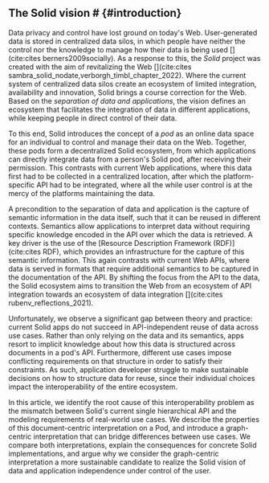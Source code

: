## The Solid vision # {#introduction}
<!-- Introduction of Solid -->
Data privacy and control have lost ground on today's Web.
User-generated data is stored in centralized data silos,
in which people have neither the control nor the knowledge to manage how their data is being used [](cite:cites berners2009socially).
As a response to this, the _Solid_ project was created with the aim of revitalizing the Web [](cite:cites sambra_solid_nodate,verborgh_timbl_chapter_2022).
Where the current system of centralized data silos create an ecosystem of limited integration, availability and innovation,
Solid brings a course correction for the Web.
Based on the _separation of data and applications_,
the vision defines an ecosystem that facilitates the integration of data in different applications, while keeping people in direct control of their data.

<!-- the Solid pod -->
To this end,
Solid introduces the concept of a _pod_
as an online data space for an individual to control and manage their data on the Web.
Together, these pods form a decentralized Solid ecosystem,
from which applications can directly integrate data from a person's Solid pod,
after receiving their permission.
This contrasts with current Web applications, where
this data first had to be collected in a centralized location,
after which the platform-specific API had to be integrated,
where all the while user control is at the mercy of the platforms maintaining the data. 

<!-- key for achieving requirement: capture semantics in the data -->
A precondition to the separation of data and application
is the capture of semantic information in the data itself,
such that it can be reused in different contexts.
Semantics allow applications to interpret data without 
requiring specific knowledge encoded in the API over which the data is retrieved.
A key driver is the use of the [Resource Description Framework (RDF)](cite:cites RDF),
which provides an infrastructure for the capture of this semantic information.
This again contrasts with current Web APIs,
where data is served in formats that require additional semantics to be captured in the documentation of the API.
By shifting the focus from the API to the data,
the Solid ecosystem aims to transition the Web
from an ecosystem of API integration towards
an ecosystem of data integration [](cite:cites rubenv_reflections_2021).

<!-- The problem: no API-independence -->
Unfortunately, we observe a significant gap between theory and practice:
current Solid apps do not succeed in API-independent reuse of data
across use cases.
Rather than only relying on the data and its semantics,
apps resort to implicit knowledge
about how this data is structured across documents in a pod's API.
Furthermore,
different use cases impose conflicting requirements
on that structure in order to satisfy their constraints.
As such,
application developer struggle to make sustainable decisions
on how to structure data for reuse,
since their individual choices impact the interoperability of the entire ecosystem.

<!-- Article purpose -->
In this article,
we identify the root cause of this interoperability problem
as the mismatch between Solid's current single hierarchical API
and the modeling requirements of real-world use cases.
We describe the properties of this document-centric interpretation on a Pod,
and introduce a graph-centric interpretation
that can bridge differences between use cases.
We compare both interpretations,
explain the consequences for concrete Solid implementations,
and argue why we consider the graph-centric interpretation
a more sustainable candidate to realize the Solid vision
of data and application independence under control of the user.
